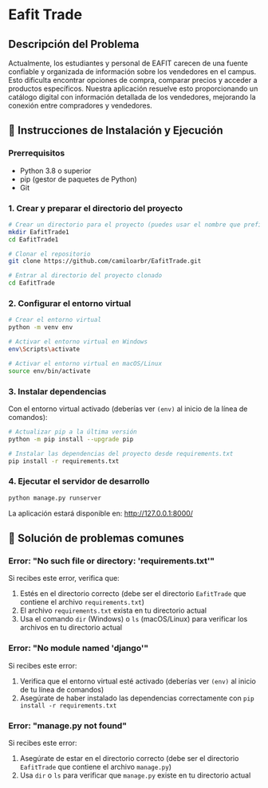 # Eafit Trade 

## Descripción del Problema
Actualmente, los estudiantes y personal de EAFIT carecen de una fuente confiable y organizada de información sobre los vendedores en el campus. Esto dificulta encontrar opciones de compra, comparar precios y acceder a productos específicos. Nuestra aplicación resuelve esto proporcionando un catálogo digital con información detallada de los vendedores, mejorando la conexión entre compradores y vendedores.

## 🚀 Instrucciones de Instalación y Ejecución

### Prerrequisitos
- Python 3.8 o superior
- pip (gestor de paquetes de Python)
- Git

### 1. Crear y preparar el directorio del proyecto

```bash
# Crear un directorio para el proyecto (puedes usar el nombre que prefieras)
mkdir EafitTrade1
cd EafitTrade1

# Clonar el repositorio
git clone https://github.com/camiloarbr/EafitTrade.git

# Entrar al directorio del proyecto clonado
cd EafitTrade
```

### 2. Configurar el entorno virtual

```bash
# Crear el entorno virtual
python -m venv env

# Activar el entorno virtual en Windows
env\Scripts\activate

# Activar el entorno virtual en macOS/Linux
source env/bin/activate
```

### 3. Instalar dependencias
Con el entorno virtual activado (deberías ver `(env)` al inicio de la línea de comandos):

```bash
# Actualizar pip a la última versión
python -m pip install --upgrade pip

# Instalar las dependencias del proyecto desde requirements.txt
pip install -r requirements.txt
```

### 4. Ejecutar el servidor de desarrollo

```bash
python manage.py runserver
```

La aplicación estará disponible en: http://127.0.0.1:8000/

## 🔧 Solución de problemas comunes

### Error: "No such file or directory: 'requirements.txt'"
Si recibes este error, verifica que:
1. Estés en el directorio correcto (debe ser el directorio `EafitTrade` que contiene el archivo `requirements.txt`)
2. El archivo `requirements.txt` exista en tu directorio actual
3. Usa el comando `dir` (Windows) o `ls` (macOS/Linux) para verificar los archivos en tu directorio actual

### Error: "No module named 'django'"
Si recibes este error:
1. Verifica que el entorno virtual esté activado (deberías ver `(env)` al inicio de tu línea de comandos)
2. Asegúrate de haber instalado las dependencias correctamente con `pip install -r requirements.txt`

### Error: "manage.py not found"
Si recibes este error:
1. Asegúrate de estar en el directorio correcto (debe ser el directorio `EafitTrade` que contiene el archivo `manage.py`)
2. Usa `dir` o `ls` para verificar que `manage.py` existe en tu directorio actual

